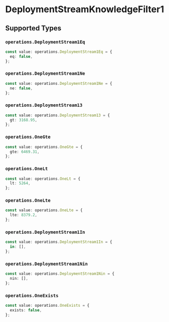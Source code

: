 # DeploymentStreamKnowledgeFilter1


## Supported Types

### `operations.DeploymentStream1Eq`

```typescript
const value: operations.DeploymentStream1Eq = {
  eq: false,
};
```

### `operations.DeploymentStream1Ne`

```typescript
const value: operations.DeploymentStream1Ne = {
  ne: false,
};
```

### `operations.DeploymentStream13`

```typescript
const value: operations.DeploymentStream13 = {
  gt: 3168.95,
};
```

### `operations.OneGte`

```typescript
const value: operations.OneGte = {
  gte: 6469.31,
};
```

### `operations.OneLt`

```typescript
const value: operations.OneLt = {
  lt: 5264,
};
```

### `operations.OneLte`

```typescript
const value: operations.OneLte = {
  lte: 8379.2,
};
```

### `operations.DeploymentStream1In`

```typescript
const value: operations.DeploymentStream1In = {
  in: [],
};
```

### `operations.DeploymentStream1Nin`

```typescript
const value: operations.DeploymentStream1Nin = {
  nin: [],
};
```

### `operations.OneExists`

```typescript
const value: operations.OneExists = {
  exists: false,
};
```


